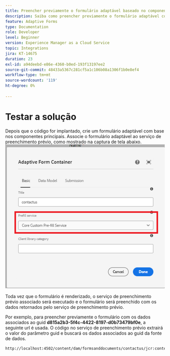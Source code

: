 ```yaml
---
title: Preencher previamente o formulário adaptável baseado no componente principal
description: Saiba como preencher previamente o formulário adaptável com dados
feature: Adaptive Forms
type: Documentation
role: Developer
level: Beginner
version: Experience Manager as a Cloud Service
topic: Integrations
jira: KT-14675
duration: 23
exl-id: a94deebd-e86e-4360-b0ed-193f13197ee2
source-git-commit: 48433a5367c281cf5a1c106b08a1306f1b0e8ef4
workflow-type: tm+mt
source-wordcount: '119'
ht-degree: 0%

---
```


# Testar a solução

Depois que o código for implantado, crie um formulário adaptável com base nos componentes principais. Associe o formulário adaptável ao serviço de preenchimento prévio, como mostrado na captura de tela abaixo.
![serviço de preenchimento](assets/pre-fill-service.png)

Toda vez que o formulário é renderizado, o serviço de preenchimento prévio associado será executado e o formulário será preenchido com os dados retornados pelo serviço de preenchimento prévio.

Por exemplo, para preencher previamente o formulário com os dados associados ao guid **d815a2b3-5f4c-4422-8197-d0b73479bf0e**, a seguinte url é usada.
O código no serviço de preenchimento prévio extrairá o valor do parâmetro guid e buscará os dados associados ao guid da fonte de dados.

```html
http://localhost:4502/content/dam/formsanddocuments/contactus/jcr:content?wcmmode=disabled&guid=d815a2b3-5f4c-4422-8197-d0b73479bf0e
```
